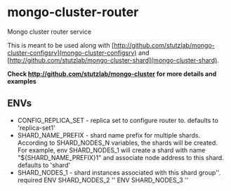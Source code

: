 # mongo-cluster-router

Mongo cluster router service

This is meant to be used along with [http://github.com/stutzlab/mongo-cluster-configsrv](mongo-cluster-configsrv) and [http://github.com/stutzlab/mongo-cluster-shard](mongo-cluster-shard).

**Check http://github.com/stutzlab/mongo-cluster for more details and examples**

## ENVs

* CONFIG_REPLICA_SET - replica set to configure router to. defaults to 'replica-set1'
* SHARD_NAME_PREFIX - shard name prefix for multiple shards. According to SHARD_NODES_N variables, the shards will be created. For example, env SHARD_NODES_1 will create a shard with name "${SHARD_NAME_PREFIX}1" and associate node address to this shard. defaults to 'shard'
* SHARD_NODES_1 - shard instances associated with this shard group''. required
ENV SHARD_NODES_2 ''
ENV SHARD_NODES_3 ''
